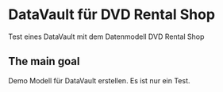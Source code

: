 # DataVault für DVD Rental Shop	
Test eines DataVault mit dem Datenmodell DVD Rental Shop

## The main goal
Demo Modell für DataVault erstellen.
Es ist nur ein Test.



